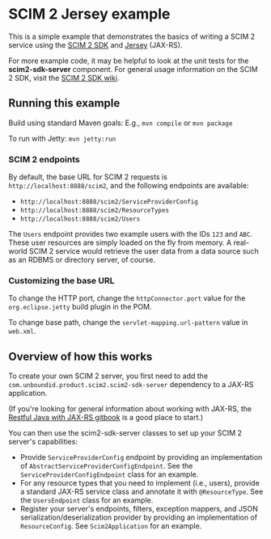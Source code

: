 # SCIM 2 Jersey example

This is a simple example that demonstrates the basics of writing a SCIM 2 service 
using the [SCIM 2 SDK](https://github.com/pingidentity/scim2) and 
[Jersey](https://eclipse-ee4j.github.io/jersey/) (JAX-RS).

For more example code, it may be helpful to look at the unit tests for the
**scim2-sdk-server** component. For general usage information on the SCIM 2 SDK, 
visit the [SCIM 2 SDK wiki](https://github.com/pingidentity/scim2/wiki).


## Running this example

Build using standard Maven goals: E.g., `mvn compile` or `mvn package`

To run with Jetty: `mvn jetty:run`

### SCIM 2 endpoints

By default, the base URL for SCIM 2 requests is `http://localhost:8888/scim2`, and the following 
endpoints are available:

* `http://localhost:8888/scim2/ServiceProviderConfig`
* `http://localhost:8888/scim2/ResourceTypes`
* `http://localhost:8888/scim2/Users`

The `Users` endpoint provides two example users with the IDs `123` and `ABC`. 
These user resources are simply loaded on the fly from memory. A real-world SCIM 2 service would 
retrieve the user data from a data source such as an RDBMS or directory server, of course.

### Customizing the base URL

To change the HTTP port, change the `httpConnector.port` value for the `org.eclipse.jetty` build 
plugin in the POM.

To change base path, change the `servlet-mapping.url-pattern` value in `web.xml`.

## Overview of how this works

To create your own SCIM 2 server, you first need to add the 
`com.unboundid.product.scim2.scim2-sdk-server` dependency to a JAX-RS application.

(If you're looking for general information about working with JAX-RS, the 
[Restful Java with JAX-RS gitbook](https://dennis-xlc.gitbooks.io/restful-java-with-jax-rs-2-0-2rd-edition/content/) 
is a good place to start.)

You can then use the scim2-sdk-server classes to set up your SCIM 2 server's capabilities:

* Provide `ServiceProviderConfig` endpoint by providing an implementation of 
  `AbstractServiceProviderConfigEndpoint`. See the `ServiceProviderConfigEndpoint` class for an 
  example.
* For any resource types that you need to implement (i.e., users), provide a standard JAX-RS service 
  class and annotate it with `@ResourceType`. See the `UsersEndpoint` class for an example.
* Register your server's endpoints, filters, exception mappers, and JSON 
  serialization/deserialization provider by providing an implementation of `ResourceConfig`.
  See `Scim2Application` for an example.
 